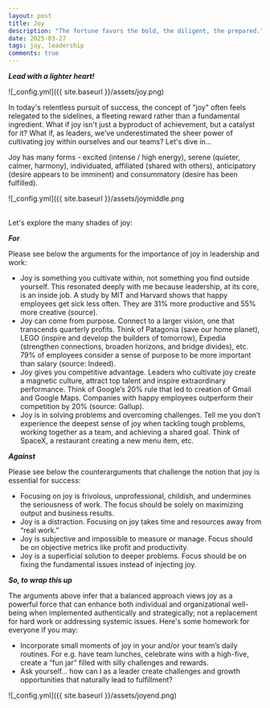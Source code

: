 ```yaml
---
layout: post
title: Joy
description: "The fortune favors the bold, the diligent, the prepared."
date: 2025-03-27
tags: joy, leadership
comments: true
---
```


***Lead with a lighter heart!***

![_config.yml]({{ site.baseurl }}/assets/joy.png)

In today's relentless pursuit of success, the concept of "joy" often feels relegated to the sidelines, a fleeting reward rather than a fundamental ingredient. What if joy isn't just a byproduct of achievement, but a catalyst for it? What if, as leaders, we've underestimated the sheer power of cultivating joy within ourselves and our teams? Let's dive in...

Joy has many forms - excited (intense / high energy), serene (quieter, calmer, harmony), individuated, affiliated (shared with others), anticipatory (desire appears to be imminent) and consummatory (desire has been fulfilled).

![_config.yml]({{ site.baseurl }}/assets/joymiddle.png

<br/>
Let's explore the many shades of joy:

***For***

Please see below the arguments for the importance of joy in leadership and work:
* Joy is something you cultivate within, not something you find outside yourself. This resonated deeply with me because leadership, at its core, is an inside job. A study by MIT and Harvard shows that happy employees get sick less often. They are 31% more productive and 55% more creative (source).
* Joy can come from purpose. Connect to a larger vision, one that transcends quarterly profits. Think of Patagonia (save our home planet), LEGO (inspire and develop the builders of tomorrow), Expedia (strengthen connections, broaden horizons, and bridge divides), etc. 79% of employees consider a sense of purpose to be more important than salary (source: Indeed).
* Joy gives you competitive advantage. Leaders who cultivate joy create a magnetic culture, attract top talent and inspire extraordinary performance. Think of Google’s 20% rule that led to creation of Gmail and Google Maps. Companies with happy employees outperform their competition by 20% (source: Gallup).
* Joy is in solving problems and overcoming challenges. Tell me you don’t experience the deepest sense of joy when tackling tough problems, working together as a team, and achieving a shared goal. Think of SpaceX, a restaurant creating a new menu item, etc.

***Against***

Please see below the counterarguments that challenge the notion that joy is essential for success:
* Focusing on joy is frivolous, unprofessional, childish, and undermines the seriousness of work. The focus should be solely on maximizing output and business results.
* Joy is a distraction. Focusing on joy takes time and resources away from “real work.”
* Joy is subjective and impossible to measure or manage. Focus should be on objective metrics like profit and productivity.
* Joy is a superficial solution to deeper problems. Focus should be on fixing the fundamental issues instead of injecting joy.


***So, to wrap this up***

The arguments above infer that a balanced approach views joy as a powerful force that can enhance both individual and organizational well-being when implemented authentically and strategically; not a replacement for hard work or addressing systemic issues. Here's some homework for everyone if you may:
* Incorporate small moments of joy in your and/or your team’s daily routines. For e.g. have team lunches, celebrate wins with a high-five, create a “fun jar” filled with silly challenges and rewards.
* Ask yourself... how can I as a leader create challenges and growth opportunities that naturally lead to fulfillment?

![_config.yml]({{ site.baseurl }}/assets/joyend.png)

